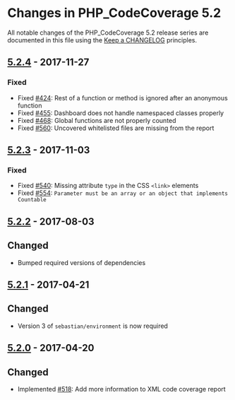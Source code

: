 # Changes in PHP_CodeCoverage 5.2

All notable changes of the PHP_CodeCoverage 5.2 release series are documented in this file using the [Keep a CHANGELOG](http://keepachangelog.com/) principles.

## [5.2.4] - 2017-11-27

### Fixed

* Fixed [#424](https://github.com/sebastianbergmann/php-code-coverage/issues/424): Rest of a function or method is ignored after an anonymous function
* Fixed [#455](https://github.com/sebastianbergmann/php-code-coverage/issues/455): Dashboard does not handle namespaced classes properly
* Fixed [#468](https://github.com/sebastianbergmann/php-code-coverage/issues/468): Global functions are not properly counted
* Fixed [#560](https://github.com/sebastianbergmann/php-code-coverage/issues/560): Uncovered whitelisted files are missing from the report

## [5.2.3] - 2017-11-03

### Fixed

* Fixed [#540](https://github.com/sebastianbergmann/php-code-coverage/issues/540): Missing attribute `type` in the CSS `<link>` elements
* Fixed [#554](https://github.com/sebastianbergmann/php-code-coverage/pull/554): `Parameter must be an array or an object that implements Countable`

## [5.2.2] - 2017-08-03

## Changed

* Bumped required versions of dependencies

## [5.2.1] - 2017-04-21

## Changed

* Version 3 of `sebastian/environment` is now required

## [5.2.0] - 2017-04-20

## Changed

* Implemented [#518](https://github.com/sebastianbergmann/php-code-coverage/pull/518): Add more information to XML code coverage report

[5.2.4]: https://github.com/sebastianbergmann/php-code-coverage/compare/5.2.3...5.2.4
[5.2.3]: https://github.com/sebastianbergmann/php-code-coverage/compare/5.2.2...5.2.3
[5.2.2]: https://github.com/sebastianbergmann/php-code-coverage/compare/5.2.1...5.2.2
[5.2.1]: https://github.com/sebastianbergmann/php-code-coverage/compare/5.2.0...5.2.1
[5.2.0]: https://github.com/sebastianbergmann/php-code-coverage/compare/5.1...5.2.0

